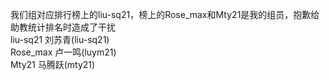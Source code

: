 我们组对应排行榜上的liu-sq21，榜上的Rose_max和Mty21是我的组员，抱歉给助教统计排名时造成了干扰  
liu-sq21  刘苏青(liu-sq21)  
Rose_max  卢一鸣(luym21)  
Mty21     马腾跃(mty21)  
